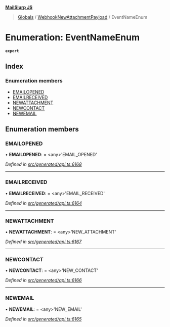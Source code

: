 **[MailSlurp JS](../README.md)**

> [Globals](../README.md) / [WebhookNewAttachmentPayload](../modules/webhooknewattachmentpayload.md) / EventNameEnum

# Enumeration: EventNameEnum

**`export`** 

## Index

### Enumeration members

* [EMAILOPENED](webhooknewattachmentpayload.eventnameenum.md#emailopened)
* [EMAILRECEIVED](webhooknewattachmentpayload.eventnameenum.md#emailreceived)
* [NEWATTACHMENT](webhooknewattachmentpayload.eventnameenum.md#newattachment)
* [NEWCONTACT](webhooknewattachmentpayload.eventnameenum.md#newcontact)
* [NEWEMAIL](webhooknewattachmentpayload.eventnameenum.md#newemail)

## Enumeration members

### EMAILOPENED

•  **EMAILOPENED**:  = \<any>'EMAIL\_OPENED'

*Defined in [src/generated/api.ts:6168](https://github.com/mailslurp/mailslurp-client/blob/3871a9e/src/generated/api.ts#L6168)*

___

### EMAILRECEIVED

•  **EMAILRECEIVED**:  = \<any>'EMAIL\_RECEIVED'

*Defined in [src/generated/api.ts:6164](https://github.com/mailslurp/mailslurp-client/blob/3871a9e/src/generated/api.ts#L6164)*

___

### NEWATTACHMENT

•  **NEWATTACHMENT**:  = \<any>'NEW\_ATTACHMENT'

*Defined in [src/generated/api.ts:6167](https://github.com/mailslurp/mailslurp-client/blob/3871a9e/src/generated/api.ts#L6167)*

___

### NEWCONTACT

•  **NEWCONTACT**:  = \<any>'NEW\_CONTACT'

*Defined in [src/generated/api.ts:6166](https://github.com/mailslurp/mailslurp-client/blob/3871a9e/src/generated/api.ts#L6166)*

___

### NEWEMAIL

•  **NEWEMAIL**:  = \<any>'NEW\_EMAIL'

*Defined in [src/generated/api.ts:6165](https://github.com/mailslurp/mailslurp-client/blob/3871a9e/src/generated/api.ts#L6165)*
